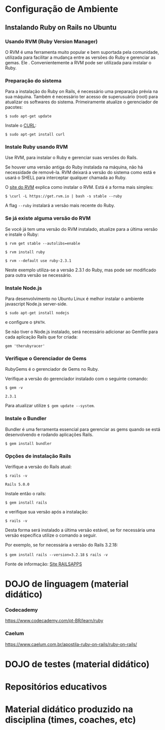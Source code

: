 # Configuração de Ambiente
## Instalando Ruby on Rails no Ubuntu
### Usando RVM (Ruby Version Manager)

O RVM é uma ferramenta muito popular e bem suportada pela comunidade, utilizada para facilitar a mudança entre as versões do Ruby e gerenciar as gemas. Ele . Convenientemente a RVM pode ser utilizada para instalar o Ruby.

### Preparação do sistema

Para a instalação do Ruby on Rails, é necessário uma preparação prévia na sua máquina. 
Também é necessário ter acesso de superusuário (root) para atualizar os softwares do sistema.
Primeiramente atualize o gerenciador de pacotes:

`$ sudo apt-get update`

Instale o [CURL](http://en.wikipedia.org/wiki/CURL):

`$ sudo apt-get install curl`

### Instale Ruby usando RVM
Use RVM, para instalar o Ruby e gerenciar suas versões do Rails.

Se houver uma versão antiga do Ruby instalada na máquina, não há necessidade de removê-la. RVM deixará a versão do sistema como está e usará o SHELL para interceptar qualquer chamada ao Ruby. 

O [site do RVM](https://rvm.io/rvm/install/) explica como instalar o RVM. Está é a forma mais simples:

`$ \curl -L https://get.rvm.io | bash -s stable --ruby`

A flag `--ruby` instalará a versão mais recente do Ruby.

### Se já existe alguma versão do RVM
Se você já tem uma versão do RVM instalado, atualize para a última versão e instale o Ruby:

`$ rvm get stable --autolibs=enable`

`$ rvm install ruby`

`$ rvm --default use ruby-2.3.1`

Neste exemplo utiliza-se a versão 2.3.1 do Ruby, mas pode ser modificado para outra versão se necessário.

### Instale Node.js

Para desenvolvimento no Ubuntu Linux é melhor instalar o ambiente javascript Node.js server-side.

`$ sudo apt-get install nodejs`

e configure o `$PATH`.

Se não tiver o Node.js instalado, será necessário adicionar ao Gemfile para cada aplicação Rails que for criada:

`gem 'therubyracer'`

### Verifique o Gerenciador de Gems

RubyGems é o gerenciador de Gems no Ruby.

Verifique a versão do gerenciador instalado com o seguinte comando:

`$ gem -v`

`2.3.1`

Para atualizar utilize `$ gem update --system`.

### Instale o Bundler

Bundler é uma ferramenta essencial para gerenciar as gems quando se está desenvolvendo e rodando aplicações Rails.

`$ gem install bundler`

### Opções de instalação Rails
Verifique a versão do Rails atual:

`$ rails -v`

`Rails 5.0.0`

Instale então o rails:

`$ gem install rails`

e verifique sua versão após a instalação: 

`$ rails -v`

Desta forma será instalado a última versão estável, se for necessária uma versão específica utilize o comando a seguir.

Por exemplo, se for necessária a versão do Rails 3.2.18:

`$ gem install rails --version=3.2.18`
`$ rails -v`

Fonte de informação: [Site RAILSAPPS](http://railsapps.github.io/installrubyonrails-ubuntu.html)
# DOJO de linguagem (material didático)
### Codecademy
https://www.codecademy.com/pt-BR/learn/ruby
### Caelum
https://www.caelum.com.br/apostila-ruby-on-rails/ruby-on-rails/
# DOJO de testes (material didático)


# Repositórios educativos


# Material didático produzido na disciplina (times, coaches, etc)